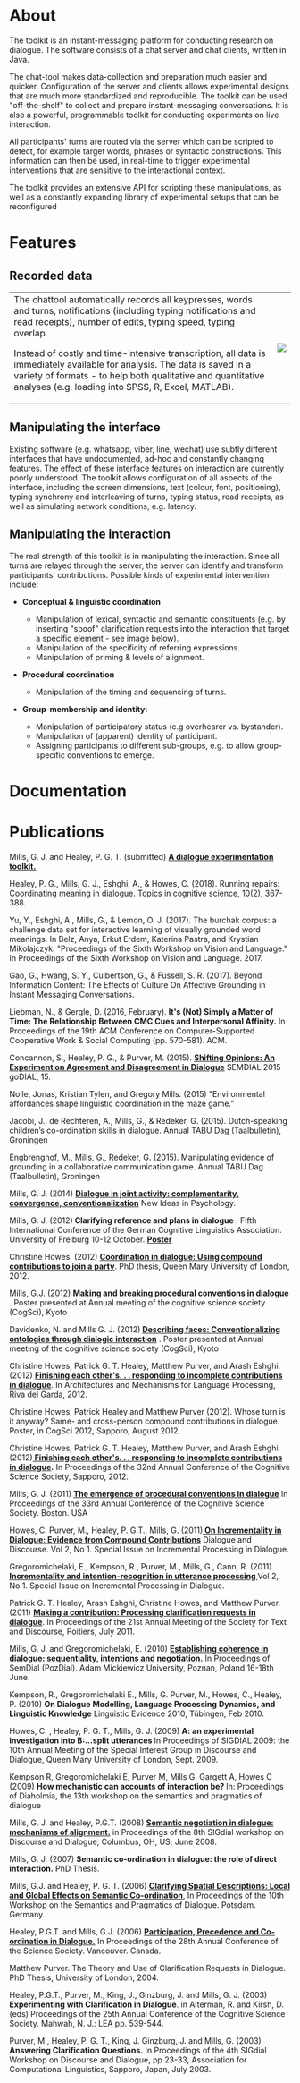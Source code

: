 # About

The toolkit is an instant-messaging platform for conducting research on dialogue. The software consists of a chat server and chat clients, written in Java.

The chat-tool makes data-collection and preparation much easier and quicker. Configuration of the server and clients allows experimental designs that are much more standardized and reproducible.
The toolkit can be used "off-the-shelf" to collect and prepare instant-messaging conversations. It is also a powerful, programmable toolkit for conducting experiments on live interaction.

All participants' turns are routed via the server which can be scripted to detect, for example target words, phrases or syntactic constructions. This information can then be used, in real-time to trigger experimental interventions that are sensitive to the interactional context.

The toolkit provides an extensive API for scripting these manipulations, as well as a constantly expanding library of experimental setups that can be reconfigured

# Features

## Recorded data

<table>
   <tr>
    <td>The chattool automatically records all keypresses, words and turns, notifications (including typing notifications and read receipts), number of edits, typing speed, typing overlap.

Instead of costly and time-intensive transcription, all data is immediately available for analysis. The data is saved in a variety of formats - to help both qualitative and quantitative analyses (e.g. loading into SPSS, R, Excel, MATLAB).
</td>
    <td><img align="right" src="https://raw.githubusercontent.com/gjmills/dialoguetoolkit/master/documentation/imgs/feature-image-2.png"></td>
  </tr>
</table>

## Manipulating the interface

Existing software (e.g. whatsapp, viber, line, wechat) use subtly different interfaces that have undocumented, ad-hoc and constantly changing features. The effect of these interface features on interaction are currently poorly understood.
The toolkit allows configuration of all aspects of the interface, including the screen dimensions, text (colour, font, positioning), typing synchrony and interleaving of turns, typing status, read receipts, as well as simulating network conditions, e.g. latency. 



## Manipulating the interaction

The real strength of this toolkit is in manipulating the interaction. Since all turns are relayed through the server, the server can identify and transform participants' contributions. Possible kinds of experimental intervention include: 

* **Conceptual & linguistic coordination**

  * Manipulation of lexical, syntactic and semantic constituents (e.g. by inserting "spoof" clarification requests into the  interaction that target a specific element - see image below).
  * Manipulation of the specificity of referring expressions.
  * Manipulation of priming & levels of alignment.
  <p>
 
* **Procedural coordination**
  * Manipulation of the timing and sequencing of turns.
    <p>
 
* **Group-membership and identity:**
  * Manipulation of participatory status (e.g overhearer vs. bystander).
  * Manipulation of (apparent) identity of participant.
  * Assigning participants to different sub-groups, e.g. to allow group-specific conventions to emerge.
  <p>


# Documentation


# Publications

<p>Mills, G. J. and Healey, P. G. T. (submitted) <a href = "http://homepages.inf.ed.ac.uk/gmills/MillsHealey2013Submission.pdf"><B>A dialogue experimentation toolkit.</B></A>
   




<p>Healey, P. G., Mills, G. J., Eshghi, A., & Howes, C. (2018). Running repairs: Coordinating meaning in dialogue. Topics in cognitive science, 10(2), 367-388.</p>   

<p> Yu, Y., Eshghi, A., Mills, G., & Lemon, O. J. (2017). The burchak corpus: a challenge data set for interactive learning of visually grounded word meanings. In Belz, Anya, Erkut Erdem, Katerina Pastra, and Krystian Mikolajczyk. "Proceedings of the Sixth Workshop on Vision and Language." In Proceedings of the Sixth Workshop on Vision and Language. 2017.</P>

<p>Gao, G., Hwang, S. Y., Culbertson, G., & Fussell, S. R. (2017). Beyond Information Content: The Effects of Culture On Affective Grounding in Instant Messaging Conversations.</p>

<p>Liebman, N., & Gergle, D. (2016, February).<b> It's (Not) Simply a Matter of Time: The Relationship Between CMC Cues and Interpersonal Affinity.</b> In Proceedings of the 19th ACM Conference on Computer-Supported Cooperative Work & Social Computing (pp. 570-581). ACM.</p>

<p>Concannon, S., Healey, P. G., & Purver, M. (2015). <a href = "./publications/concannon-et-al15semdialexp.pdf"><b>Shifting Opinions: An Experiment on Agreement and Disagreement in Dialogue</b></a> SEMDIAL 2015 goDIAL, 15.</p>
         
<p>Nolle, Jonas, Kristian Tylen, and Gregory Mills. (2015) "Environmental affordances shape linguistic coordination in the maze game." </p>
         
<p>Jacobi, J., de Rechteren, A., Mills, G., & Redeker, G. (2015). Dutch-speaking children’s co-ordination skills in dialogue. Annual TABU Dag (Taalbulletin), Groningen </p>
         
<p>Engbrenghof, M., Mills, G., Redeker, G. (2015). Manipulating evidence of grounding in a collaborative communication game. Annual TABU Dag (Taalbulletin), Groningen </p>
          
<p>Mills, G. J. (2014) <a href = "http://dx.doi.org/10.1016/j.newideapsych.2013.03.006"><B>Dialogue in joint activity: complementarity, convergence, conventionalization</B></A> New Ideas in Psychology.</p>

<P>Mills,  G. J.  (2012)<B> Clarifying reference and plans in dialogue</B> . Fifth International Conference of the German Cognitive Linguistics Association. University of Freiburg 10-12 October. <A HREF = "./publications/Mills2013Intentions.pdf"><b>Poster</b></A></P>

<P>Christine Howes. (2012) <B><A HREF = "https://qmro.qmul.ac.uk/jspui/handle/123456789/2486"> Coordination in dialogue: Using compound contributions to join a party</A></B>. PhD thesis, Queen Mary University of London, 2012. </P> 
         
<P> Mills, G.J.  (2012) <B> Making and breaking procedural conventions in dialogue</B> . Poster presented at Annual meeting of the cognitive science society (CogSci), Kyoto</P>

<P> Davidenko, N. and Mills G. J.  (2012)<B> <A HREF ="./publications/davidenkoMills2012-Facecomms.pdf"> Describing faces: Conventionalizing ontologies through dialogic interaction</A></B> . Poster presented at Annual meeting of the cognitive science society (CogSci), Kyoto</P>

<P>Christine Howes, Patrick G. T. Healey, Matthew Purver, and Arash Eshghi. (2012) <B><A HREF= "http://www.eecs.qmul.ac.uk/~mpurver/papers/howes-et-al12amlap.pdf"> Finishing each other's. . . responding to incomplete contributions in dialogue</A></B>. In Architectures and Mechanisms for Language Processing, Riva del Garda, 2012. </P>

<P>Christine Howes, Patrick Healey and Matthew Purver (2012).  Whose turn is it anyway? Same- and cross-person compound contributions in dialogue. Poster, in CogSci 2012, Sapporo, August 2012. </P>

<P>Christine Howes, Patrick G. T. Healey, Matthew Purver, and Arash Eshghi. (2012)<B><A HREF = "http://mindmodeling.org/cogsci2012/papers/0094/paper0094.pdf"> Finishing each other's. . . responding to incomplete contributions in dialogue</A>.</B> In Proceedings of the 32nd Annual Conference of the Cognitive Science Society, Sapporo, 2012. </P>

<p>Mills, G. J. (2011) <a href = "./publications/Mills_2011_Procedural.pdf"><B>The emergence of procedural conventions in dialogue</B></A> In Proceedings of the 33rd Annual Conference of the Cognitive Science Society. Boston. USA</P>

<p>Howes, C. Purver, M., Healey, P. G.T., Mills, G. (2011)<A HREF = "./publications/d&d2011a.pdf"><B> On Incrementality in Dialogue: Evidence from Compound Contributions</B></A> Dialogue and Discourse. Vol 2, No 1. Special Issue on Incremental Processing in Dialogue.</P>

<p>Gregoromichelaki, E., Kempson, R., Purver, M., Mills, G., Cann, R. (2011)<A HREF = "./publications/d&d2011b.pdf"> <B>Incrementality and intention-recognition in utterance processing </B></A>Vol 2, No 1. Special Issue on Incremental Processing in Dialogue.</p>

<p>Patrick G. T. Healey, Arash Eshghi, Christine Howes, and Matthew Purver.(2011) <B><A HREF ="http://www.eecs.qmul.ac.uk/~mpurver/papers/healey-et-al11std.pdf">Making a contribution: Processing clarification requests in dialogue</A></B>. In Proceedings of the 21st Annual Meeting of the Society for Text and Discourse, Poitiers, July 2011. </P>

<p>Mills, G. J. and Gregoromichelaki, E. (2010) <B> <A HREF = semdial2010.pdf>Establishing coherence in dialogue: sequentiality, intentions and negotiation.</A></B> In Proceedings of SemDial (PozDial). Adam Mickiewicz University, Poznan, Poland 16-18th June. </p>

<p>Kempson, R., Gregoromichelaki E., Mills, G. Purver, M., Howes, C., Healey, P. (2010) <B>On Dialogue Modelling, Language Processing Dynamics, and Linguistic Knowledge</B> Linguistic Evidence 2010, Tübingen, Feb 2010. </P>

<p>Howes, C. , Healey, P. G. T., Mills, G. J. (2009) <B> A: an experimental investigation into B:...split utterances </B> In Proceedings of SIGDIAL 2009: the 10th Annual Meeting of the Special Interest Group in Discourse and Dialogue, Queen Mary University of London, Sept. 2009.

<p>Kempson R, Gregoromichelaki E, Purver M, Mills G, Gargett A, Howes C (2009) <B> How mechanistic can accounts of interaction be? </B> In: Proceedings of Diaholmia, the 13th workshop on the semantics and pragmatics of dialogue</p>

<p>Mills, G. J. and Healey, P.G.T. (2008) <B><A HREF = "./publications/MillsHealey2008_Alignment.pdf">Semantic negotiation in dialogue: mechanisms of alignment.</B></A> in Proceedings of the 8th SIGdial workshop on Discourse and Dialogue, Columbus, OH, US; June 2008.</P>

<P>Mills, G. J. (2007) <B>Semantic co-ordination in dialogue: the role of direct interaction.</B>  PhD Thesis. </P>


<p>Mills, G.J. and Healey, P. G. T. (2006) <B><A HREF = "./publications/MillsHealey_2006_Clarification.pdf">Clarifying Spatial Descriptions: Local and Global Effects on Semantic Co-ordination</B></A>, In Proceedings of the 10th Workshop on the Semantics and Pragmatics of Dialogue. Potsdam. Germany.</P>

<p>Healey, P.G.T. and Mills, G.J. (2006) <B><A HREF = "./publications/HealeyMills_2006_ParticipationPrecedence.pdf">Participation, Precedence and Co-ordination in Dialogue.</B></A> In Proceedings of the 28th Annual Conference of the  Science Society. Vancouver. Canada.</p>

<P>Matthew Purver. The Theory and Use of Clarification Requests in Dialogue. PhD Thesis, University of London, 2004. </P>

<p>Healey, P.G.T., Purver, M., King, J., Ginzburg, J. and Mills, G. J. (2003) <B> Experimenting with Clarification in Dialogue</B>. in Alterman, R. and Kirsh, D. (eds) Proceedings of the 25th Annual Conference of the Cognitive Science Society. Mahwah, N. J.: LEA pp. 539-544.</p>


<p>Purver, M., Healey, P. G. T., King, J. Ginzburg, J. and Mills, G. (2003) <B>Answering Clarification Questions.</B> In Proceedings of the 4th SIGdial Workshop on Discourse and Dialogue, pp 23-33, Association for Computational Linguistics, Sapporo, Japan, July 2003.</P>

  
  


